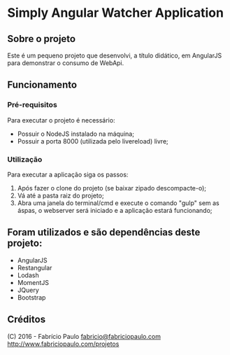 # Simply Angular Watcher Application

## Sobre o projeto

Este é um pequeno projeto que desenvolvi, a título didático, em AngularJS para demonstrar o consumo de WebApi.

## Funcionamento

### Pré-requisitos
Para executar o projeto é necessário:
- Possuir o NodeJS instalado na máquina;
- Possuir a porta 8000 (utilizada pelo livereload) livre;

### Utilização

Para executar a aplicação siga os passos:
1. Após fazer o clone do projeto (se baixar zipado descompacte-o);
2. Vá até a pasta raiz do projeto;
3. Abra uma janela do terminal/cmd e execute o comando "gulp" sem as áspas, o webserver será iniciado e a aplicação estará funcionando;

## Foram utilizados e são dependências deste projeto:
- AngularJS
- Restangular
- Lodash
- MomentJS
- JQuery
- Bootstrap

## Créditos
(C) 2016 - Fabrício Paulo
fabricio@fabriciopaulo.com
http://www.fabriciopaulo.com/projetos
